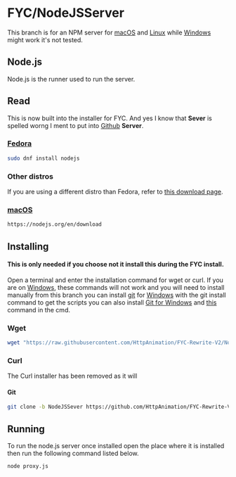 # FYC/NodeJSServer

This branch is for an NPM server for [macOS](https://www.apple.com/macos) and [Linux](https://github.com/torvalds/linux) while [Windows](https://www.microsoft.com/en-us/windows) might work it's not tested.


## Node.js
Node.js is the runner used to run the server.

## Read
This is now built into the installer for FYC. And yes I know that **Sever** is spelled worng I ment to put into [Github](https://github.com) **Server**.

### [Fedora](https://fedoraproject.org/)

```bash
sudo dnf install nodejs
```

### Other distros
If you are using a different distro than Fedora, refer to [this download page](https://nodejs.org/en/download).

### [macOS](https://www.apple.com/macos)

```bash
https://nodejs.org/en/download
```

## Installing
#### This is only needed if you choose not it install this during the FYC install. 
Open a terminal and enter the installation command for wget or curl. If you are on [Windows](https://www.microsoft.com/en-us/windows?r=1s), these commands will not work and you will need to install manually from this branch you can install [git](https://gitforwindows.org/) for [Windows](https://www.microsoft.com/en-us/windows?r=1s) with the git install command to get the scripts you can also install [Git for Windows](https://gitforwindows.org/) and [this]() command in the cmd.

### Wget
```bash
wget "https://raw.githubusercontent.com/HttpAnimation/FYC-Rewrite-V2/NodeJSSever/InstallWget.sh" && chmod +x InstallWget.sh && ./InstallWget.sh
```

### Curl
The Curl installer has been removed as it will

#### Git
```bash
git clone -b NodeJSSever https://github.com/HttpAnimation/FYC-Rewrite-V2.git
```

## Running
To run the node.js server once installed open the place where it is installed then run the following command listed below.

```bash
node proxy.js
```
